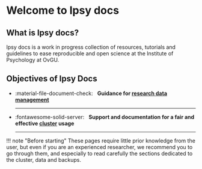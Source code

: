 # Welcome to Ipsy docs

## What is Ipsy docs?

Ipsy docs is a work in progress collection of resources, tutorials and guidelines to ease reproducible and open science at the Institute of Psychology at OvGU. 

## Objectives of Ipsy Docs

<div class="grid cards" markdown>

-   :material-file-document-check:  &nbsp; __Guidance for [research data management]__

    ---

-   :fontawesome-solid-server:  &nbsp; __Support and documentation for a fair and effective [cluster] usage__

    ---

</div>

[research data management]: open-science/research-data-management/getting-started/
[cluster]: cluster

!!! note "Before starting"
    These pages require little prior knowledge from the user, but even if you are an experienced researcher, we recommend you to go through them, and especially to read carefully the sections dedicated to the cluster, data and backups.


